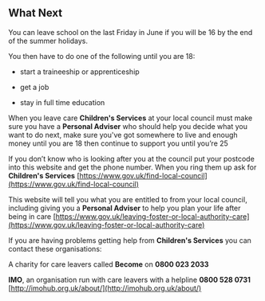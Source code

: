 
##  What Next


You can leave school on the last Friday in June if you will be 16 by the end of the summer holidays. 

You then have to do one of the following until you are 18: 

* start a traineeship or apprenticeship
           
* get a job
           
* stay in full time education

When you leave care **Children's Services** at your local council must make sure you have a **Personal Adviser** who should help you decide what you want to do next, make sure you've got somewhere to live and enough money until you are 18 then continue to support you until you’re 25

If you don’t know who is looking after you at the council put your postcode into this website and get the phone number. When you ring them up ask for **Children's Services** [https://www.gov.uk/find-local-council](https://www.gov.uk/find-local-council)

This website will tell you what you are entitled to from your local council, including giving you a **Personal Adviser** to help you plan your life after being in care [https://www.gov.uk/leaving-foster-or-local-authority-care](https://www.gov.uk/leaving-foster-or-local-authority-care)

If you are having problems getting help from **Children's Services** you
can contact these organisations:

A charity for care leavers called **Become** on **0800 023 2033**

**IMO**, an organisation run with care leavers with a helpline **0800 528 0731**
[http://imohub.org.uk/about/](http://imohub.org.uk/about/)
